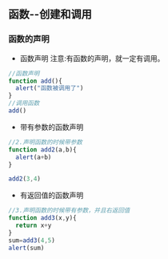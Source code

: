 ## 函数--创建和调用
### 函数的声明
* 函数声明
注意:有函数的声明，就一定有调用。

```javascript
//函数声明
function add(){
  alert("函数被调用了")
}
//调用函数
add()
```

* 带有参数的函数声明
```javascript
//2.声明函数的时候带参数
function add2(a,b){
  alert(a+b)
}

add2(3,4)
```

* 有返回值的函数声明
```javascript
//3.声明函数的时候带有参数，并且右返回值
function add3(x,y){
  return x+y
}
sum=add3(4,5)
alert(sum)
```
